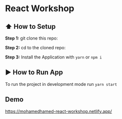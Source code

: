 # React Workshop 

## :arrow_up: How to Setup

**Step 1:** git clone this repo:

**Step 2:** cd to the cloned repo:

**Step 3:** Install the Application with `yarn` or `npm i` 

## :arrow_forward: How to Run App

 To run the project in development mode run `yarn start`

## Demo

https://mohamedhamed-react-workshop.netlify.app/